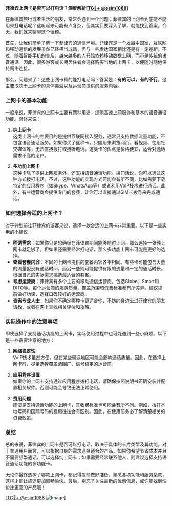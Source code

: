 **菲律宾上网卡是否可以打电话？深度解析[[TG💪+ @esim1088](https://t.me/s/esim1088)]**

在菲律宾旅行或者生活的朋友，常常会遇到一个问题：菲律宾的上网卡到底能不能用来打电话呢？这听起来可能有点复杂，但其实只要深入了解，就能找到答案。今天，我们就来聊聊这个话题。

首先，让我们简单了解一下菲律宾的通信环境。菲律宾是一个发展中国家，互联网和移动通信的发展虽然已经相当成熟，但与一些发达国家相比还是有一定差距。不过，随着智能手机的普及，越来越多的人开始依赖移动数据上网，而不是传统的语音通话。因此，很多游客或长期居住者会选择购买当地的上网卡，以便随时随地保持网络连接。

那么，问题来了：这些上网卡真的能打电话吗？答案是：**有的可以，有的不行**。这主要取决于上网卡的具体类型以及运营商提供的服务内容。

### 上网卡的基本功能

一般来说，菲律宾的上网卡主要有两种用途：提供高速上网服务和基本的语音通话功能。具体来说：

1. **纯上网卡**  
   这类上网卡的主要目的是提供互联网接入服务，通常只支持数据流量功能，不包含语音通话服务。如果你买了这种卡，只能用来浏览网页、看视频、使用社交媒体等，无法直接拨打或接听电话。这类卡的优点是价格便宜，适合对通话需求不高的用户。

2. **多功能上网卡**  
   这种卡除了提供上网服务外，还支持语音通话功能。换句话说，你可以通过这种方式拨打电话。不过，这种功能的实现方式可能会有所不同，比如需要下载特定的应用程序（如Skype、WhatsApp等）或者利用VoIP技术进行通话。此外，有些运营商会提供专门的套餐，让你可以直接通过SIM卡拨号来完成通话。

### 如何选择合适的上网卡？

对于计划前往菲律宾的游客来说，选择一款合适的上网卡非常重要。以下是一些实用的小建议：

- **明确需求**：如果你只是想确保在菲律宾期间能够随时上网，那么选择一张纯上网卡就足够了。但如果还需要经常打电话，那么多功能上网卡可能是更好的选择。
- **查看套餐内容**：不同的上网卡提供的套餐内容各不相同。有些卡可能包含大量的流量但没有通话时间，而另一些则可能提供有限的流量和一定的通话时长。根据自己的实际需求挑选最适合的套餐。
- **考虑运营商**：菲律宾有多个主要的移动通信运营商，包括Globe、Smart和DITO等。每个运营商的服务质量、覆盖范围和资费标准都有所差异。建议提前做好功课，选择口碑较好的运营商。
- **咨询专业人士**：如果你不确定哪种卡更适合你，不妨向身边去过菲律宾的朋友请教，或者在网上查找相关评价和攻略。

### 实际操作中的注意事项

即使选择了支持通话功能的上网卡，实际使用过程中也可能遇到一些小麻烦。以下是一些需要注意的地方：

1. **网络稳定性**  
   VoIP技术虽然方便，但在某些偏远地区可能会影响通话质量。因此，在选择上网卡时，尽量选择覆盖范围广、信号稳定的运营商。

2. **应用程序设置**  
   如果你的上网卡支持通过应用程序拨打电话，请确保按照说明书正确安装并配置相关软件。否则可能会导致无法正常使用。

3. **费用问题**  
   即使是支持通话功能的上网卡，其收费标准也可能会有所不同。例如，拨打本地号码和国际号码的费用往往会有区别。因此，在使用前务必了解清楚相关的资费政策。

### 总结

总的来说，菲律宾的上网卡是否可以打电话，取决于具体的卡片类型及其功能。对于普通用户而言，可以根据自身的需求选择适合的产品。如果你希望节省成本并且不需要频繁通话，可以选择纯上网卡；如果需要经常联系他人，则建议选择支持语音通话功能的多功能卡。

无论你最终选择了哪款上网卡，都记得提前做好准备，熟悉各项功能和服务条款，这样才能让旅途更加顺畅愉快。最后，别忘了关注最新的优惠信息，或许能找到性价比更高的产品哦！

[[TG💪+ @esim1088](https://t.me/s/esim1088) ![Image](https://i.postimg.cc/4NQfJmqS/Snipaste-2025-05-13-00-14-12.png)]